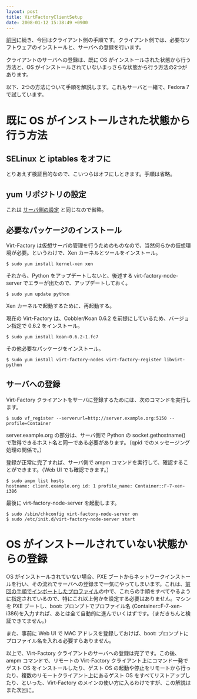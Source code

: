 ```yaml
---
layout: post
title: VirtFactoryClientSetup
date: 2008-01-12 15:38:49 +0900
---
```



[前回](http://trac.mizzy.org/public/wiki/VirtFactoryServerSetup)に続き、今回はクライアント側の手順です。クライアント側では、必要なソフトウェアのインストールと、サーバへの登録を行います。

クライアントのサーバへの登録は、既に OS がインストールされた状態から行う方法と、OS がインストールされていないまっさらな状態から行う方法の2つがあります。 

以下、2つの方法について手順を解説します。これもサーバと一緒で、Fedora 7 で試しています。


# 既に OS がインストールされた状態から行う方法

## SELinux と iptables をオフに

とりあえず検証目的なので、こいつらはオフにしときます。手順は省略。 

## yum リポジトリの設定

これは [サーバ側の設定](http://trac.mizzy.org/public/wiki/VirtFactoryServerSetup#yum%E3%83%AA%E3%83%9D%E3%82%B8%E3%83%88%E3%83%AA%E3%81%AE%E8%A8%AD%E5%AE%9A) と同じなので省略。

## 必要なパッケージのインストール

Virt-Factory は仮想サーバの管理を行うためのものなので、当然何らかの仮想環境が必要。というわけで、Xen カーネルとツールをインストール。

	
	$ sudo yum install kernel-xen xen
	

それから、Python をアップデートしないと、後述する virt-factory-node-server でエラーが出たので、アップデートしておく。


	
	$ sudo yum update python
	

Xen カーネルで起動するために、再起動する。

現在の Virt-Factory は、Cobbler/Koan 0.6.2 を前提にしているため、バージョン指定で 0.6.2 をインストール。

	
	$ sudo yum install koan-0.6.2-1.fc7
	

その他必要なパッケージをインストール。

	
	$ sudo yum install virt-factory-nodes virt-factory-register libvirt-python
	

## サーバへの登録

Virt-Factory クライアントをサーバに登録するためには、次のコマンドを実行します。

	
	$ sudo vf_register --serverurl=http://server.example.org:5150 --profile=Container     
	

server.example.org の部分は、サーバ側で Python の socket.gethostname() で取得できるホスト名と同一である必要があります。（qpid でのメッセージング処理の関係で。）

登録が正常に完了すれば、サーバ側で ampm コマンドを実行して、確認することができます。（Web UI でも確認できます。）

	
	$ sudo ampm list hosts
	hostname: client.example.org id: 1 profile_name: Container::F-7-xen-i386 
	

最後に virt-factory-node-server を起動します。

	
	$ sudo /sbin/chkconfig virt-factory-node-server on
	$ sudo /etc/init.d/virt-factory-node-server start
	


# OS がインストールされていない状態からの登録

OS がインストールされていない場合、PXE ブートからネットワークインストールを行い、その流れでサーバへの登録まで一気にやってしまいます。これは、[前回の手順でインポートしたプロファイル](http://trac.mizzy.org/public/wiki/VirtFactoryServerSetup#yum%E3%83%AA%E3%83%9D%E3%82%B8%E3%83%88%E3%83%AA%E3%81%AE%E8%A8%AD%E5%AE%9A)の中で、これらの手順をすべてやるように指定されているので、特にこれ以上何かを設定する必要はありません。マシンを PXE ブートし、boot: プロンプトでプロファイル名 (Container::F-7-xen-i386)を入力すれば、あとは全て自動的に進んでいくはずです。（まだきちんと検証できてません。）

また、事前に Web UI で MAC アドレスを登録しておけば、boot: プロンプトにプロファイル名を入れる必要すらありません。


以上で、Virt-Factory クライアントのサーバへの登録は完了です。この後、ampm コマンドで、リモートの Virt-Factory クライアント上にコマンド一発でゲスト OS をインストールしたり、ゲスト OS の起動や停止をリモートから行ったり、複数のリモートクライアント上にあるゲスト OS をすべてリストアップしたり、といった、Virt-Factory のメインの使い方に入るわけですが、この解説はまた次回に。
